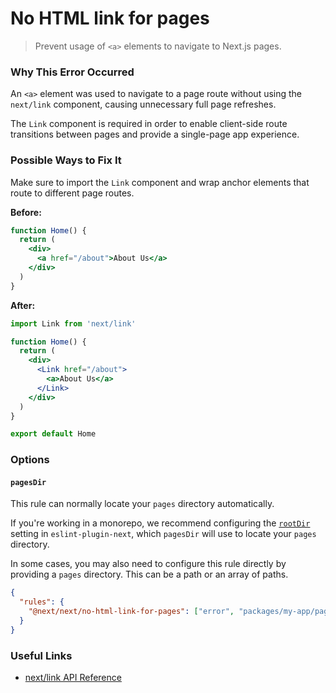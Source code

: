 # No HTML link for pages

> Prevent usage of `<a>` elements to navigate to Next.js pages.

### Why This Error Occurred

An `<a>` element was used to navigate to a page route without using the `next/link` component, causing unnecessary full page refreshes.

The `Link` component is required in order to enable client-side route transitions between pages and provide a single-page app experience.

### Possible Ways to Fix It

Make sure to import the `Link` component and wrap anchor elements that route to different page routes.

**Before:**

```jsx
function Home() {
  return (
    <div>
      <a href="/about">About Us</a>
    </div>
  )
}
```

**After:**

```jsx
import Link from 'next/link'

function Home() {
  return (
    <div>
      <Link href="/about">
        <a>About Us</a>
      </Link>
    </div>
  )
}

export default Home
```

### Options

#### `pagesDir`

This rule can normally locate your `pages` directory automatically.

If you're working in a monorepo, we recommend configuring the [`rootDir`](/docs/basic-features/eslint.md#rootDir) setting in `eslint-plugin-next`, which `pagesDir` will use to locate your `pages` directory.

In some cases, you may also need to configure this rule directly by providing a `pages` directory. This can be a path or an array of paths.

```json
{
  "rules": {
    "@next/next/no-html-link-for-pages": ["error", "packages/my-app/pages/"]
  }
}
```

### Useful Links

- [next/link API Reference](https://nextjs.org/docs/api-reference/next/link)
